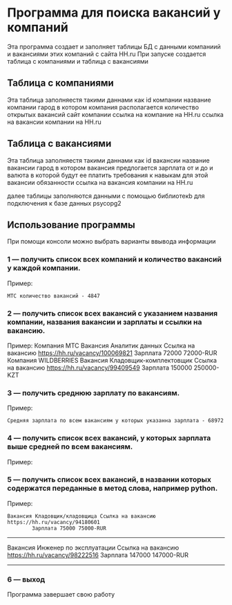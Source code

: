 Программа для поиска вакансий у компаний 
===
Эта программа создает и заполняет таблицы БД с данными компаниий и вакансиями этих компаний с сайта HH.ru
При запуске создается таблица с компаниями и таблица с вакансиями

Таблица с компаниями
-----
Эта таблица заполняестя такими даннами  как
id компании
название компании
гарод в котором компания располагается
количество открытых вакансий
сайт компании
ссылка на компание на HH.ru
ссылка на вакансии компании на  HH.ru

Таблица с вакансиями
-----
Эта таблица заполняестя такими даннами  как
id вакансии
название вакансии
гарод в котором вакансия предлогается
зарплата от и до и валюта в которой будут ее платить
требования к навыкам для этой вакансии
обязанности
ссылка на вакансия компании на  HH.ru

далее таблицы заполняются данными с помощью библиотекb для подключения к базе данных psycopg2

Использование программы
-----
При помощи консоли можно выбрать варианты ввывода информации
 
### 1 — получить список всех компаний и количество вакансий у каждой компании.
Пример:

    МТС количество вакансий - 4847
### 2 — получить список всех вакансий с указанием названия компании, названия вакансии и зарплаты и ссылки на вакансию.
Пример:
    Компания МТС 
                    Вакансия Аналитик данных Ссылка на вакансию https://hh.ru/vacancy/100069821
                    Зарплата 72000 72000-RUR
    Компания WILDBERRIES 
                    Вакансия Кладовщик-комплектовщик Ссылка на вакансию https://hh.ru/vacancy/99409549
                    Зарплата 150000 250000-KZT
### 3 — получить среднюю зарплату по вакансиям.
Пример:

    Средняя зарплата по всем вакансиям у которых указанна зарплата - 68972
### 4 — получить список всех вакансий, у которых зарплата выше средней по всем вакансиям.
Пример:

### 5 — получить список всех вакансий, в названии которых содержатся переданные в метод слова, например python.
Пример:

    Вакансия Кладовщик/кладовщица Ссылка на вакансию https://hh.ru/vacancy/94180601
            Зарплата 75000 75000-RUR
______________________________________________________________
Вакансия Инженер по эксплуатации Ссылка на вакансию https://hh.ru/vacancy/98222516
            Зарплата 147000 147000-RUR
________________________________________
### 6 — выход
Программа завершает свою работу
